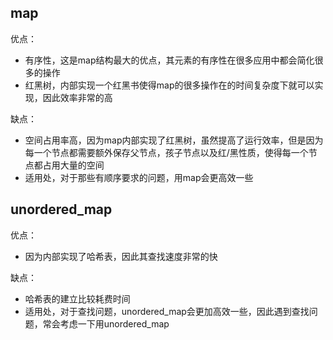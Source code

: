 ## map
优点：
* 有序性，这是map结构最大的优点，其元素的有序性在很多应用中都会简化很多的操作
* 红黑树，内部实现一个红黑书使得map的很多操作在的时间复杂度下就可以实现，因此效率非常的高<br>

缺点：
* 空间占用率高，因为map内部实现了红黑树，虽然提高了运行效率，但是因为每一个节点都需要额外保存父节点，孩子节点以及红/黑性质，使得每一个节点都占用大量的空间
* 适用处，对于那些有顺序要求的问题，用map会更高效一些

## unordered_map
优点：
* 因为内部实现了哈希表，因此其查找速度非常的快

缺点：
* 哈希表的建立比较耗费时间
* 适用处，对于查找问题，unordered_map会更加高效一些，因此遇到查找问题，常会考虑一下用unordered_map
